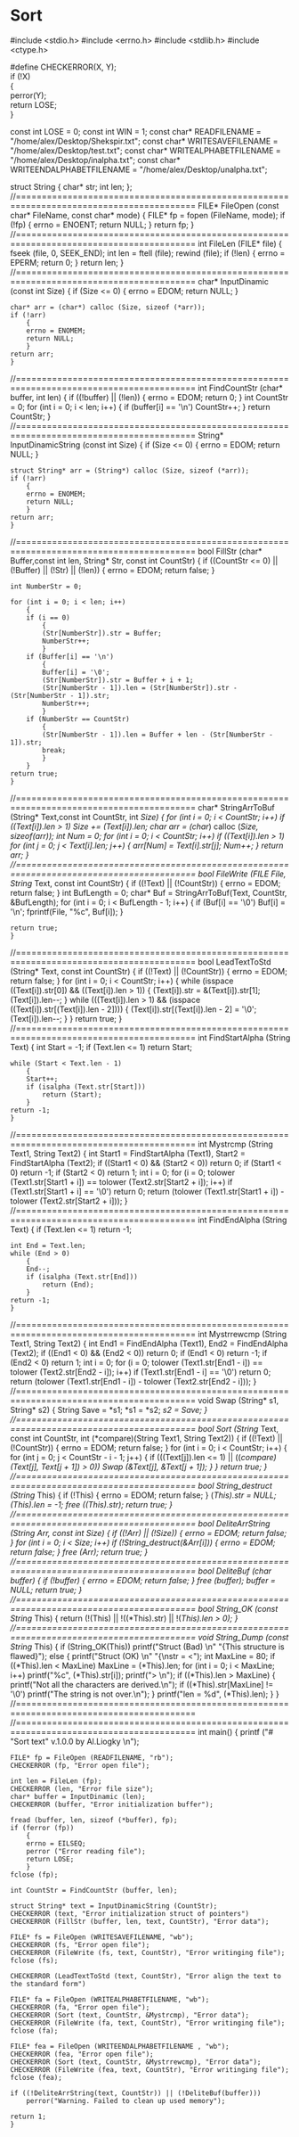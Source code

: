 # Sort
#include <stdio.h>
#include <errno.h>
#include <stdlib.h>
#include <ctype.h>

#define CHECKERROR(X, Y);  \
if (!X)                    \
    {                      \
    perror(Y);             \
    return LOSE;           \
    }

const int LOSE = 0;
const int WIN = 1;
const char* READFILENAME =             "/home/alex/Desktop/Shekspir.txt";
const char* WRITESAVEFILENAME =        "/home/alex/Desktop/test.txt";
const char* WRITEALPHABETFILENAME =    "/home/alex/Desktop/inalpha.txt";
const char* WRITEENDALPHABETFILENAME = "/home/alex/Desktop/unalpha.txt";

struct String
        {
        char* str;
        int len;
        };
//=========================================================================================
FILE* FileOpen (const char* FileName, const char* mode)
    {
    FILE* fp = fopen (FileName, mode);
    if (!fp)
        {
        errno = ENOENT;
        return NULL;
        }
    return fp;
    }
//=========================================================================================
int FileLen (FILE* file)
	{
    fseek (file, 0, SEEK_END);
	int len = ftell (file);
	rewind (file);
	if (!len)
		{
		errno = EPERM;
		return 0;
		}
	return len;
	}
//=========================================================================================
char* InputDinamic (const int Size)
    {
    if (Size <= 0)
        {
        errno = EDOM;
        return NULL;
        }

    char* arr = (char*) calloc (Size, sizeof (*arr));
    if (!arr)
        {
        errno = ENOMEM;
        return NULL;
        }
    return arr;
    }
//=========================================================================================
int FindCountStr (char* buffer, int len)
    {
    if ((!buffer) || (!len))
        {
        errno = EDOM;
        return 0;
        }
    int CountStr = 0;
    for (int i = 0; i < len; i++)
        {
        if (buffer[i] == '\n')
            CountStr++;
        }
    return CountStr;
    }
//=========================================================================================
String* InputDinamicString (const int Size)
    {
    if (Size <= 0)
        {
        errno = EDOM;
        return NULL;
        }

    struct String* arr = (String*) calloc (Size, sizeof (*arr));
    if (!arr)
        {
        errno = ENOMEM;
        return NULL;
        }
    return arr;
    }
//=========================================================================================
bool FillStr (char* Buffer,const int len, String* Str, const int CountStr)
    {
    if ((CountStr <= 0) || (!Buffer) || (!Str) || (!len))
        {
        errno = EDOM;
        return false;
        }

    int NumberStr = 0;

    for (int i = 0; i < len; i++)
        {
        if (i == 0)
            {
            (Str[NumberStr]).str = Buffer;
            NumberStr++;
            }
        if (Buffer[i] == '\n')
            {
            Buffer[i] = '\0';
            (Str[NumberStr]).str = Buffer + i + 1;
            (Str[NumberStr - 1]).len = (Str[NumberStr]).str - (Str[NumberStr - 1]).str;
            NumberStr++;
            }
        if (NumberStr == CountStr)
            {
            (Str[NumberStr - 1]).len = Buffer + len - (Str[NumberStr - 1]).str;
            break;
            }
        }
    return true;
    }
//=========================================================================================
char*  StringArrToBuf (String* Text,const int CountStr, int *Size)
    {
    for (int i = 0; i < CountStr; i++)
        if ((Text[i]).len > 1)
            *Size += (Text[i]).len;
    char* arr = (char*) calloc (*Size, sizeof(*arr));
    int Num = 0;
    for (int i = 0; i < CountStr; i++)
        if ((Text[i]).len > 1)
        for (int j = 0; j < Text[i].len; j++)
        {
            arr[Num] = Text[i].str[j];
            Num++;
        }
    return arr;
    }
//=========================================================================================
bool FileWrite (FILE* File, String* Text, const int CountStr)
    {
    if ((!Text) || (!CountStr))
        {
        errno = EDOM;
        return false;
        }
    int BufLength = 0;
    char* Buf = StringArrToBuf(Text, CountStr, &BufLength);
    for (int i = 0; i < BufLength - 1; i++)
        {
        if (Buf[i] == '\0')
            Buf[i] = '\n';
        fprintf(File, "%c", Buf[i]);
        }

    return true;
    }
//=========================================================================================
bool LeadTextToStd (String* Text, const int CountStr)
    {
    if ((!Text) || (!CountStr))
        {
        errno = EDOM;
        return false;
        }
    for (int i = 0; i < CountStr; i++)
        {
        while (isspace ((Text[i]).str[0]) && ((Text[i]).len > 1))
            {
            (Text[i]).str = &(Text[i]).str[1];
            (Text[i]).len--;
            }
        while (((Text[i]).len > 1) && (isspace ((Text[i]).str[(Text[i]).len - 2])))
            {
            (Text[i]).str[(Text[i]).len - 2] = '\0';
            (Text[i]).len--;
            }
        }
    return true;
    }
//=========================================================================================
int FindStartAlpha (String Text)
    {
    int Start = -1;
    if (Text.len <= 1)
        return Start;

    while (Start < Text.len - 1)
        {
        Start++;
        if (isalpha (Text.str[Start]))
            return (Start);
        }
    return -1;
    }
//=========================================================================================
int Mystrcmp (String Text1, String Text2)
    {
    int Start1 = FindStartAlpha (Text1),
        Start2 = FindStartAlpha (Text2);
    if ((Start1 < 0) && (Start2 < 0))
        return 0;
    if (Start1 < 0)
        return -1;
    if (Start2 < 0)
        return 1;
    int i = 0;
    for (i = 0; tolower (Text1.str[Start1 + i]) == tolower (Text2.str[Start2 + i]); i++)
        if (Text1.str[Start1 + i] == '\0')
            return 0;
    return (tolower (Text1.str[Start1 + i]) - tolower (Text2.str[Start2 + i]));
    }
//=========================================================================================
int FindEndAlpha (String Text)
    {
    if (Text.len <= 1)
        return -1;

    int End = Text.len;
    while (End > 0)
        {
        End--;
        if (isalpha (Text.str[End]))
            return (End);
        }
    return -1;
    }
//=========================================================================================
int Mystrrewcmp (String Text1, String Text2)
    {
    int End1 = FindEndAlpha (Text1),
        End2 = FindEndAlpha (Text2);
    if ((End1 < 0) && (End2 < 0))
        return 0;
    if (End1 < 0)
        return -1;
    if (End2 < 0)
        return 1;
    int i = 0;
    for (i = 0; tolower (Text1.str[End1 - i]) == tolower (Text2.str[End2 - i]); i++)
        if (Text1.str[End1 - i] == '\0')
            return 0;
    return (tolower (Text1.str[End1 - i]) - tolower (Text2.str[End2 - i]));
    }
//=========================================================================================
void Swap (String* s1, String* s2)
    {
    String Save = *s1;
    *s1 = *s2;
    *s2 = Save;
    }
//=========================================================================================
bool Sort (String* Text, const int CountStr, int (*compare)(String Text1, String Text2))
    {
    if ((!Text) || (!CountStr))
        {
        errno = EDOM;
        return false;
        }
    for (int i = 0; i < CountStr; i++)
        {
        for (int j = 0; j < CountStr - i - 1; j++)
            {
            if (((Text[j]).len <= 1) || ((*compare)(Text[j], Text[j + 1]) > 0))
                Swap (&Text[j], &Text[j + 1]);
            }
        }
    return true;
    }
//=========================================================================================
bool String_destruct (String* This)
    {
    if (!This)
        {
        errno = EDOM;
        return false;
        }
    (*This).str = NULL;
    (*This).len = -1;
    free ((*This).str);
    return true;
    }
//=========================================================================================
bool DeliteArrString (String* Arr, const int Size)
    {
    if ((!Arr) || (!Size))
        {
        errno = EDOM;
        return false;
        }
    for (int i = 0; i < Size; i++)
        if (!String_destruct(&Arr[i]))
        {
        errno = EDOM;
        return false;
        }
    free (Arr);
    return true;
    }
//=========================================================================================
bool DeliteBuf (char* buffer)
    {
    if (!buffer)
        {
        errno = EDOM;
        return false;
        }
    free (buffer);
    buffer = NULL;
    return true;
    }
//=========================================================================================
bool String_OK (const String* This)
    {
    return (!(This) || !((*This).str) || !(*This).len > 0);
    }
//=========================================================================================
void String_Dump (const String* This)
    {
    if (String_OK(This))
        printf("Struct (Bad) \n"
        "{This structure is flawed}");
    else
        {
        printf("Struct (OK) \n"
        "{\nstr = <");
        int MaxLine = 80;
        if ((*This).len < MaxLine)
            MaxLine = (*This).len;
        for (int i = 0; i < MaxLine; i++)
            printf("%c", (*This).str[i]);
        printf("> \n");
        if ((*This).len > MaxLine)
            {
            printf("Not all the characters are derived.\n");
            if ((*This).str[MaxLine] != '\0')
                printf("The string is not over.\n");
            }
        printf("len = %d", (*This).len);
        }
    }
//=========================================================================================
//=========================================================================================
int main()
	{
    printf ("# \"Sort text\" v.1.0.0 by Al.Liogky \n");

    FILE* fp = FileOpen (READFILENAME, "rb");
    CHECKERROR (fp, "Error open file");

    int len = FileLen (fp);
    CHECKERROR (len, "Error file size");
    char* buffer = InputDinamic (len);
    CHECKERROR (buffer, "Error initialization buffer");

    fread (buffer, len, sizeof (*buffer), fp);
    if (ferror (fp))
        {
        errno = EILSEQ;
        perror ("Error reading file");
        return LOSE;
        }
    fclose (fp);

    int CountStr = FindCountStr (buffer, len);

    struct String* text = InputDinamicString (CountStr);
    CHECKERROR (text, "Error initialization struct of pointers")
    CHECKERROR (FillStr (buffer, len, text, CountStr), "Error data");

    FILE* fs = FileOpen (WRITESAVEFILENAME, "wb");
    CHECKERROR (fs, "Error open file");
    CHECKERROR (FileWrite (fs, text, CountStr), "Error writinging file");
    fclose (fs);

    CHECKERROR (LeadTextToStd (text, CountStr), "Error align the text to the standard form")

    FILE* fa = FileOpen (WRITEALPHABETFILENAME, "wb");
    CHECKERROR (fa, "Error open file");
    CHECKERROR (Sort (text, CountStr, &Mystrcmp), "Error data");
    CHECKERROR (FileWrite (fa, text, CountStr), "Error writinging file");
    fclose (fa);

    FILE* fea = FileOpen (WRITEENDALPHABETFILENAME , "wb");
    CHECKERROR (fea, "Error open file");
    CHECKERROR (Sort (text, CountStr, &Mystrrewcmp), "Error data");
    CHECKERROR (FileWrite (fea, text, CountStr), "Error writinging file");
    fclose (fea);

    if ((!DeliteArrString(text, CountStr)) || (!DeliteBuf(buffer)))
        perror("Warning. Failed to clean up used memory");

    return 1;
    }
